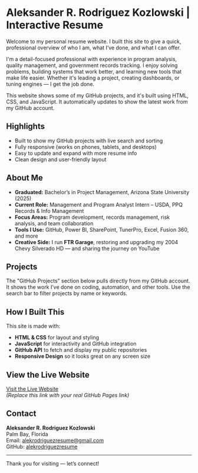 # Aleksander R. Rodriguez Kozlowski | Interactive Resume

Welcome to my personal resume website. I built this site to give a quick, professional overview of who I am, what I’ve done, and what I can offer.

I'm a detail-focused professional with experience in program analysis, quality management, and government records tracking. I enjoy solving problems, building systems that work better, and learning new tools that make life easier. Whether it's leading a project, creating dashboards, or tuning engines — I get the job done.

This website shows some of my GitHub projects, and it's built using HTML, CSS, and JavaScript. It automatically updates to show the latest work from my GitHub account.

## Highlights

- Built to show my GitHub projects with live search and sorting
- Fully responsive (works on phones, tablets, and desktops)
- Easy to update and expand with more resume info
- Clean design and user-friendly layout

## About Me

- **Graduated:** Bachelor’s in Project Management, Arizona State University (2025)
- **Current Role:** Management and Program Analyst Intern – USDA, PPQ Records & Info Management
- **Focus Areas:** Program development, records management, risk analysis, and team collaboration
- **Tools I Use:** GitHub, Power BI, SharePoint, TunerPro, Excel, Fusion 360, and more
- **Creative Side:** I run **FTR Garage**, restoring and upgrading my 2004 Chevy Silverado HD — and sharing the journey on YouTube

## Projects

The "GitHub Projects" section below pulls directly from my GitHub account. It shows the work I’ve done on coding, automation, and other tools. Use the search bar to filter projects by name or keywords.

## How I Built This

This site is made with:

- **HTML & CSS** for layout and styling
- **JavaScript** for interactivity and GitHub integration
- **GitHub API** to fetch and display my public repositories
- **Responsive Design** so it looks great on any screen size

## View the Live Website

[Visit the Live Website](https://your-username.github.io/your-repo-name/)  
*(Replace this link with your real GitHub Pages link)*

## Contact

**Aleksander R. Rodriguez Kozlowski**  
Palm Bay, Florida  
Email: [alekrodriguezresume@gmail.com](mailto:alekrodriguezresume@gmail.com)  
GitHub: [alekrodriguezresume](https://github.com/alekrodriguezresume)

---

Thank you for visiting — let’s connect!